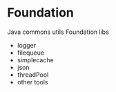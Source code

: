 # Foundation
Java commons utils Foundation libs

* logger
* filequeue
* simplecache
* json
* threadPool
* other tools
